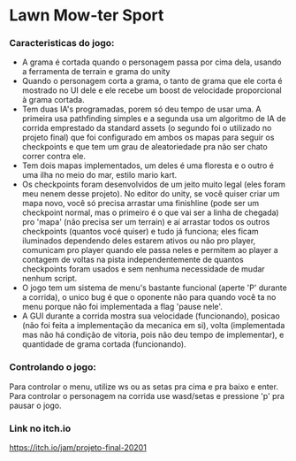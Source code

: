 # Lawn Mow-ter Sport
### Caracteristicas do jogo:
- A grama é cortada quando o personagem passa por cima dela, usando a ferramenta de terrain e grama do unity
- Quando o personagem corta a grama, o tanto de grama que ele corta é mostrado no UI dele e ele recebe um boost de velocidade proporcional à grama cortada.
- Tem duas IA's programadas, porem só deu tempo de usar uma. A primeira usa pathfinding simples e a segunda usa um algoritmo de IA de corrida emprestado da standard assets (o segundo foi o utilizado no projeto final) que foi configurado em ambos os mapas para seguir os checkpoints e que tem um grau de aleatoriedade pra não ser chato correr contra ele.
- Tem dois mapas implementados, um deles é uma floresta e o outro é uma ilha no meio do mar, estilo mario kart.
- Os checkpoints foram desenvolvidos de um jeito muito legal (eles foram meu nenem desse projeto). No editor do unity, se você quiser criar um mapa novo, você só precisa arrastar uma finishline (pode ser um checkpoint normal, mas o primeiro é o que vai ser a linha de chegada) pro 'mapa' (não precisa ser um terrain) e aí arrastar todos os outros checkpoints (quantos vocé quiser) e tudo já funciona; eles ficam iluminados dependendo deles estarem ativos ou não pro player, comunicam pro player quando ele passa neles e permitem ao player a contagem de voltas na pista independentemente de quantos checkpoints foram usados e sem nenhuma necessidade de mudar nenhum script.
- O jogo tem um sistema de menu's bastante funcional (aperte 'P' durante a corrida), o unico bug é que o oponente não para quando você ta no menu porque não foi implementada a flag 'pause nele'.
- A GUI durante a corrida mostra sua velocidade (funcionando), posicao (não foi feita a implementação da mecanica em si), volta (implementada mas não há condição de vitoria, pois não deu tempo de implementar), e quantidade de grama cortada (funcionando).

### Controlando o jogo:
Para controlar o menu, utilize ws ou as setas pra cima e pra baixo e enter.
Para controlar o personagem na corrida use wasd/setas e pressione 'p' pra pausar o jogo.

### Link no itch.io
https://itch.io/jam/projeto-final-20201

